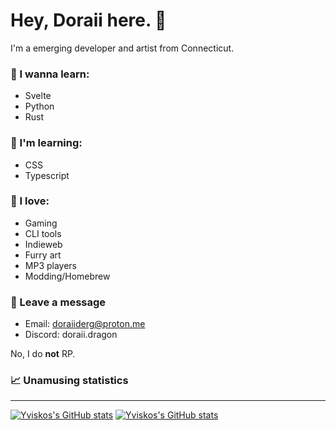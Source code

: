 # Hey, Doraii here. 👋
I'm a emerging developer and artist from Connecticut.

### 🏫 I wanna learn:
- Svelte
- Python
- Rust

### 📝 I'm learning:
- CSS
- Typescript

### 🩷 I love:
- Gaming
- CLI tools
- Indieweb
- Furry art
- MP3 players
- Modding/Homebrew

### 📨 Leave a message
- Email: <doraiiderg@proton.me>
- Discord: doraii.dragon

No, I do **not** RP.

### 📈 Unamusing statistics
---
[![Yviskos's GitHub stats](https://github-readme-stats.vercel.app/api?username=yviskos&show_icons=true&theme=dark#gh-dark-mode-only)](https://github.com/anuraghazra/github-readme-stats)
[![Yviskos's GitHub stats](https://github-readme-stats.vercel.app/api/top-langs?username=yviskos&show_icons=true&locale=en&layout=compact&theme=dark)](https://github.com/anuraghazra/github-readme-stats)


